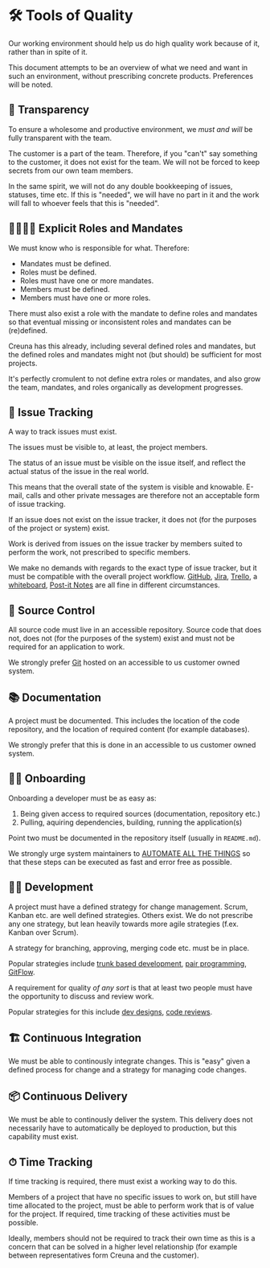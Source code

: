# 🛠 Tools of Quality

Our working environment should help us do high quality work because of it, rather than in spite of it.

This document attempts to be an overview of what we need and want in such an environment, without prescribing concrete products. Preferences will be noted.

## 👀 Transparency

To ensure a wholesome and productive environment, we _must and will_ be fully transparent with the team.

The customer is a part of the team. Therefore, if you "can't" say something to the customer, it does not exist for the team. We will not be forced to keep secrets from our own team members.

In the same spirit, we will not do any double bookkeeping of issues, statuses, time etc. If this is "needed", we will have no part in it and the work will fall to whoever feels that this is "needed".

## 👩‍👩‍👦‍👦 Explicit Roles and Mandates

We must know who is responsible for what. Therefore:

- Mandates must be defined.
- Roles must be defined.
- Roles must have one or more mandates.
- Members must be defined.
- Members must have one or more roles.

There must also exist a role with the mandate to define roles and mandates so that eventual missing or inconsistent roles and mandates can be (re)defined.

Creuna has this already, including several defined roles and mandates, but the defined roles and mandates might not (but should) be sufficient for most projects.

It's perfectly cromulent to not define extra roles or mandates, and also grow the team, mandates, and roles organically as development progresses.

## 📝 Issue Tracking

A way to track issues must exist.

The issues must be visible to, at least, the project members.

The status of an issue must be visible on the issue itself, and reflect the actual status of the issue in the real world.

This means that the overall state of the system is visible and knowable. E-mail, calls and other private messages are therefore not an acceptable form of issue tracking.

If an issue does not exist on the issue tracker, it does not (for the purposes of the project or system) exist.

Work is derived from issues on the issue tracker by members suited to perform the work, not prescribed to specific members.

We make no demands with regards to the exact type of issue tracker, but it must be compatible with the overall project workflow. [GitHub](https://github.com), [Jira](https://www.atlassian.com/software/jira), [Trello](https://trello.com), a [whiteboard](https://en.wikipedia.org/wiki/Whiteboard), [Post-it Notes](https://www.post-it.com/) are all fine in different circumstances.

## 💾 Source Control

All source code must live in an accessible repository. Source code that does not, does not (for the purposes of the system) exist and must not be required for an application to work.

We strongly prefer [Git](https://www.git-scm.com) hosted on an accessible to us customer owned system.

## 📚 Documentation

A project must be documented. This includes the location of the code repository, and the location of required content (for example databases).

We strongly prefer that this is done in an accessible to us customer owned system.

## 👩‍🏫 Onboarding

Onboarding a developer must be as easy as:

1. Being given access to required sources (documentation, repository etc.)
2. Pulling, aquiring dependencies, building, running the application(s)

Point two must be documented in the repository itself (usually in `README.md`).

We strongly urge system maintainers to [AUTOMATE ALL THE THINGS](https://knowyourmeme.com/memes/all-the-things) so that these steps can be executed as fast and error free as possible.

## 👩‍💻 Development

A project must have a defined strategy for change management. Scrum, Kanban etc. are well defined strategies. Others exist. We do not prescribe any one strategy, but lean heavily towards more agile strategies (f.ex. Kanban over Scrum).

A strategy for branching, approving, merging code etc. must be in place.

Popular strategies include [trunk based development](https://trunkbaseddevelopment.com), [pair programming](https://en.wikipedia.org/wiki/Pair_programming), [GitFlow](https://nvie.com/posts/a-successful-git-branching-model/).

A requirement for quality _of any sort_ is that at least two people must have the opportunity to discuss and review work.

Popular strategies for this include [dev designs](https://hackernoon.com/development-driven-development-75c01b2afca1), [code reviews](https://en.wikipedia.org/wiki/Code_review).

## 🏗 Continuous Integration

We must be able to continously integrate changes. This is "easy" given a defined process for change and a strategy for managing code changes.

## 📦 Continuous Delivery

We must be able to continously deliver the system. This delivery does not necessarily have to automatically be deployed to production, but this capability must exist.

## ⏱ Time Tracking

If time tracking is required, there must exist a working way to do this.

Members of a project that have no specific issues to work on, but still have time allocated to the project, must be able to perform work that is of value for the project. If required, time tracking of these activities must be possible.

Ideally, members should not be required to track their own time as this is a concern that can be solved in a higher level relationship (for example between representatives form Creuna and the customer).

